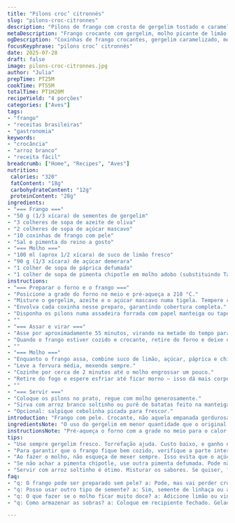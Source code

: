 ```yaml
---
title: "Pilons croc’ citronnés"
slug: "pilons-croc-citronnes"
description: "Pilons de frango com crosta de gergelim tostado e caramelizado com açúcar mascavo, assados até dourar. Molho picante de limão com açúcar demerara e toque de pimenta chipotle substitui o Tabasco para um sabor mais fumado. Receita sem glúten, lactose, nozes e ovos. Serve 4 pessoas, tempo total próximo a 1 hora e 15 minutos. A crocância do gergelim contrasta com a acidez e calor do molho. Ideal para uma refeição reconfortante com arroz branco ou purê."
metaDescription: "Frango crocante com gergelim, molho picante de limão chipotle. Receita deliciosa e sem glúten. Ideal para um jantar reconfortante."
ogDescription: "Coxinhas de frango crocantes, gergelim caramelizado, molho picante de limão chipotle. Perfeitas para um jantar especial."
focusKeyphrase: "pilons croc’ citronnés"
date: 2025-07-28
draft: false
image: pilons-croc-citronnes.jpg
author: "Julia"
prepTime: PT25M
cookTime: PT55M
totalTime: PT1H20M
recipeYield: "4 porções"
categories: ["Aves"]
tags:
- "frango"
- "receitas brasileiras"
- "gastronomia"
keywords:
- "crocância"
- "arroz branco"
- "receita fácil"
breadcrumb: ["Home", "Recipes", "Aves"]
nutrition: 
 calories: "320"
 fatContent: "18g"
 carbohydrateContent: "12g"
 proteinContent: "28g"
ingredients:
- "=== Frango ==="
- "50 g (1/3 xícara) de sementes de gergelim"
- "3 colheres de sopa de azeite de oliva"
- "2 colheres de sopa de açúcar mascavo"
- "10 coxinhas de frango com pele"
- "Sal e pimenta do reino a gosto"
- "=== Molho ==="
- "100 ml (aprox 1/2 xícara) de suco de limão fresco"
- "90 g (1/3 xícara) de açúcar demerara"
- "1 colher de sopa de páprica defumada"
- "1 colher de sopa de pimenta chipotle em molho adobo (substituindo Tabasco)"
instructions:
- "=== Preparar o forno e o frango ==="
- "Posicione a grade do forno no meio e pré-aqueça a 210 °C."
- "Misture o gergelim, azeite e o açúcar mascavo numa tigela. Tempere com sal e pimenta."
- "Envolva cada coxinha nesse preparo, garantindo cobertura completa."
- "Disponha os pilons numa assadeira forrada com papel manteiga ou tapete silicone."
- ""
- "=== Assar e virar ==="
- "Asse por aproximadamente 55 minutos, virando na metade do tempo para dourar por igual."
- "Quando o frango estiver cozido e crocante, retire do forno e deixe descansar."
- ""
- "=== Molho ==="
- "Enquanto o frango assa, combine suco de limão, açúcar, páprica e chipotle numa panela pequena."
- "Leve a fervura média, mexendo sempre."
- "Cozinhe por cerca de 2 minutos até o molho engrossar um pouco."
- "Retire do fogo e espere esfriar até ficar morno – isso dá mais corpo e sabor."
- ""
- "=== Servir ==="
- "Coloque os pilons no prato, regue com molho generosamente."
- "Sirva com arroz branco soltinho ou purê de batatas feito na manteiga de coco para manter sem lactose."
- "Opcional: salpique cebolinha picada para frescor."
introduction: "Frango com pele. Crocante, não aquela empanada gordurosa, mas sementes de gergelim que estalam na boca. Tem o toque doce do açúcar mascavo, só um pouco pra caramelizar o sabor. Suco de limão na brasa, ácido e fresco. A pimenta chipotle traz fumaça, nada de pimenta qualquer, a mexicana que brilha no molho. Assa devagar, vai pegando cor, e no final, molho quente, quase como um xarope picante que gruda no frango crocante. Serve com arroz branco, simples, solto. Pode ser purê, se quiser. Contraste e conforto."
ingredientsNote: "O uso do gergelim em menor quantidade que o original deixa a crosta mais fina, mas ainda presente. Trocar o Tabasco pela pimenta chipotle adobo confere um sabor mais profundo, menos ácido e mais defumado, combina com o limão e o doce demerara em vez de açúcar mascavo tradicional, trazendo nuances diferentes. Use coxinhas com pele, são mais suculentas e garantem crocância. Adoce pouco, para não mascarar o picante e o cítrico. Sal e pimenta para ajustar, afinal sem tempero não vira nada. Azeite de oliva extra-virgem para envolver o gergelim e ajudar na crocância também é essencial."
instructionsNote: "Pré-aqueça o forno com a grade no meio para o calor circular bem. Misture os ingredientes do frango com as mãos para distribuir tudo por igual, sem perder sementes no fundo. Assar por quase uma hora em potência média alta para dourar e terminar de cozinhar. Virar arrebenta a crosta e mistura os sabores. O molho engrossa em poucos minutos, mexa sempre para não queimar. Deixe esfriar para não queimar quando regar o frango, e para engrossar até ficar uma calda leve. Sirva quente, com a crocância e o toque fresco do molho misturando contraste e textura."
tips:
- "Use sempre gergelim fresco. Torrefação ajuda. Custo baixo, e ganho na crocância. Mistura bem com o azeite. Evita que o açúcar mascavo seja excessivo. Verifique a temperatura do forno, se está bom. Ajuste na primeira vez. Cada forno é diferente, calor é diferente."
- "Para garantir que o frango fique bem cozido, verifique a parte interna. Temperatura ideal é acima de 75 graus. Essa dica evita carne crua. Se não tiver termômetro, faça um corte. A carne deve estar clara, sem vermelhidão. Cuidado com o tempo. O frango seca rápido."
- "Ao fazer o molho, não esqueça de mexer sempre. Isso evita que o açúcar queime. Quando ferver, reduza o fogo. Molho deve ficar espesso. Se estiver muito líquido, deixe mais um pouco. Alternativa é adicionar mais açúcar, mas cuidado. Não pode adoçar demais."
- "Se não achar a pimenta chipotle, use outra pimenta defumada. Pode não ter o mesmo sabor, mas traz um toque interessante. Está no mercado ou em lojas de ingredientes internacionais. Para aumentar a picância, adicione mais chipotle. Pouco a pouco pode ser o segredo."
- "Servir com arroz soltinho é ótimo. Misturar os sabores. Se quiser, faça um purê leve. Pode usar manteiga de coco para manter a receita sem lactose. Não esqueça da cebolinha, traz frescor. Mix de sabores dentro do prato é a chave."
faq:
- "q: O frango pode ser preparado sem pele? a: Pode, mas vai perder crocância. A pele ajuda a manter a umidade. Frango sem pele seca rápido. Se optar, uma solução é usar peito. Cozinhe com cuidado. O tempo muda."
- "q: Posso usar outro tipo de semente? a: Sim, semente de linhaça ou até amendoim. Mas lembrando que o sabor será diferente. Gergelim combina muito com limão. Outra semente pode não funcionar igual. Testar é sempre bom."
- "q: O que fazer se o molho ficar muito doce? a: Adicione limão ou vinagre. Isso equilibra os sabores. Um toque a mais de pimenta faz diferença. Mas, atenção, não exagere. Misturas podem ser delicadas."
- "q: Como armazenar as sobras? a: Coloque em recipiente fechado. Geladeira é o melhor lugar. Consumir em até três dias. Reaquecendo no forno vai manter a crocância. Micro-ondas pode deixar o frango murcha. Cuidado com isso."

---
```

